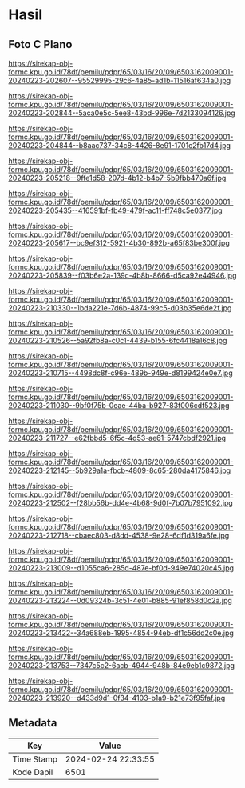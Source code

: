 # Hasil

## Foto C Plano

https://sirekap-obj-formc.kpu.go.id/78df/pemilu/pdpr/65/03/16/20/09/6503162009001-20240223-202607--95529995-29c6-4a85-ad1b-11516af634a0.jpg

https://sirekap-obj-formc.kpu.go.id/78df/pemilu/pdpr/65/03/16/20/09/6503162009001-20240223-202844--5aca0e5c-5ee8-43bd-996e-7d2133094126.jpg

https://sirekap-obj-formc.kpu.go.id/78df/pemilu/pdpr/65/03/16/20/09/6503162009001-20240223-204844--b8aac737-34c8-4426-8e91-1701c2fb17d4.jpg

https://sirekap-obj-formc.kpu.go.id/78df/pemilu/pdpr/65/03/16/20/09/6503162009001-20240223-205218--9ffe1d58-207d-4b12-b4b7-5b9fbb470a6f.jpg

https://sirekap-obj-formc.kpu.go.id/78df/pemilu/pdpr/65/03/16/20/09/6503162009001-20240223-205435--416591bf-fb49-479f-ac11-ff748c5e0377.jpg

https://sirekap-obj-formc.kpu.go.id/78df/pemilu/pdpr/65/03/16/20/09/6503162009001-20240223-205617--bc9ef312-5921-4b30-892b-a65f83be300f.jpg

https://sirekap-obj-formc.kpu.go.id/78df/pemilu/pdpr/65/03/16/20/09/6503162009001-20240223-205839--f03b6e2a-139c-4b8b-8666-d5ca92e44946.jpg

https://sirekap-obj-formc.kpu.go.id/78df/pemilu/pdpr/65/03/16/20/09/6503162009001-20240223-210330--1bda221e-7d6b-4874-99c5-d03b35e6de2f.jpg

https://sirekap-obj-formc.kpu.go.id/78df/pemilu/pdpr/65/03/16/20/09/6503162009001-20240223-210526--5a92fb8a-c0c1-4439-b155-6fc4418a16c8.jpg

https://sirekap-obj-formc.kpu.go.id/78df/pemilu/pdpr/65/03/16/20/09/6503162009001-20240223-210715--4498dc8f-c96e-489b-949e-d8199424e0e7.jpg

https://sirekap-obj-formc.kpu.go.id/78df/pemilu/pdpr/65/03/16/20/09/6503162009001-20240223-211030--9bf0f75b-0eae-44ba-b927-83f006cdf523.jpg

https://sirekap-obj-formc.kpu.go.id/78df/pemilu/pdpr/65/03/16/20/09/6503162009001-20240223-211727--e62fbbd5-6f5c-4d53-ae61-5747cbdf2921.jpg

https://sirekap-obj-formc.kpu.go.id/78df/pemilu/pdpr/65/03/16/20/09/6503162009001-20240223-212145--5b929a1a-fbcb-4809-8c65-280da4175846.jpg

https://sirekap-obj-formc.kpu.go.id/78df/pemilu/pdpr/65/03/16/20/09/6503162009001-20240223-212502--f28bb56b-dd4e-4b68-9d0f-7b07b7951092.jpg

https://sirekap-obj-formc.kpu.go.id/78df/pemilu/pdpr/65/03/16/20/09/6503162009001-20240223-212718--cbaec803-d8dd-4538-9e28-6df1d319a6fe.jpg

https://sirekap-obj-formc.kpu.go.id/78df/pemilu/pdpr/65/03/16/20/09/6503162009001-20240223-213009--d1055ca6-285d-487e-bf0d-949e74020c45.jpg

https://sirekap-obj-formc.kpu.go.id/78df/pemilu/pdpr/65/03/16/20/09/6503162009001-20240223-213224--0d09324b-3c51-4e01-b885-91ef858d0c2a.jpg

https://sirekap-obj-formc.kpu.go.id/78df/pemilu/pdpr/65/03/16/20/09/6503162009001-20240223-213422--34a688eb-1995-4854-94eb-df1c56dd2c0e.jpg

https://sirekap-obj-formc.kpu.go.id/78df/pemilu/pdpr/65/03/16/20/09/6503162009001-20240223-213753--7347c5c2-6acb-4944-948b-84e9eb1c9872.jpg

https://sirekap-obj-formc.kpu.go.id/78df/pemilu/pdpr/65/03/16/20/09/6503162009001-20240223-213920--d433d9d1-0f34-4103-b1a9-b21e73f95faf.jpg


## Metadata

| Key        | Value               |
| ---------- | ------------------- |
| Time Stamp | 2024-02-24 22:33:55 |
| Kode Dapil | 6501                |



